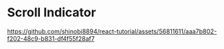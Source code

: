 # Scroll Indicator


https://github.com/shinobi8894/react-tutorial/assets/56811611/aaa7b802-f202-48c9-b831-df4f55f28af7

